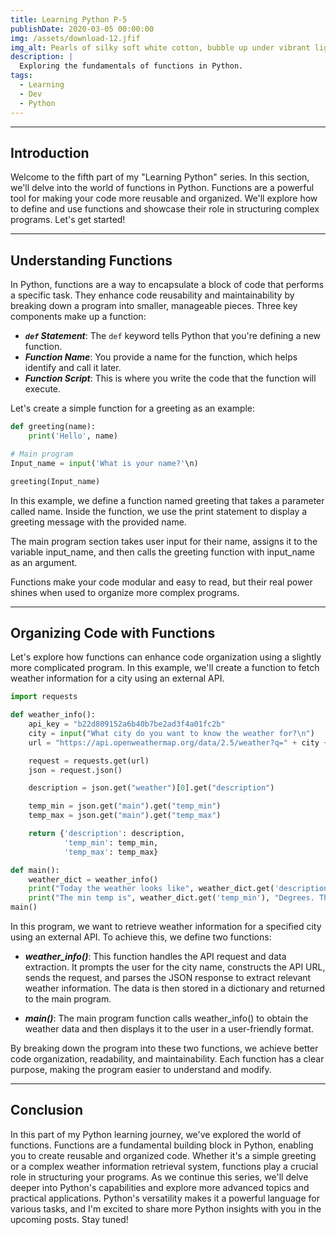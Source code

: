 ```yaml
---
title: Learning Python P-5
publishDate: 2020-03-05 00:00:00
img: /assets/download-12.jfif
img_alt: Pearls of silky soft white cotton, bubble up under vibrant lighting
description: |
  Exploring the fundamentals of functions in Python.
tags:
  - Learning
  - Dev
  - Python
---
```


---

## Introduction

Welcome to the fifth part of my "Learning Python" series. In this section, we'll delve into the world of functions in Python. Functions are a powerful tool for making your code more reusable and organized. We'll explore how to define and use functions and showcase their role in structuring complex programs. Let's get started!

---

## Understanding Functions

In Python, functions are a way to encapsulate a block of code that performs a specific task. They enhance code reusability and maintainability by breaking down a program into smaller, manageable pieces. Three key components make up a function:

- **_`def` Statement_**: The `def` keyword tells Python that you're defining a new function.
- **_Function Name_**: You provide a name for the function, which helps identify and call it later.
- **_Function Script_**: This is where you write the code that the function will execute.

Let's create a simple function for a greeting as an example:

```python 
def greeting(name):
	print('Hello', name)

# Main program
Input_name = input('What is your name?'\n)

greeting(Input_name)
```

In this example, we define a function named greeting that takes a parameter called name. Inside the function, we use the print statement to display a greeting message with the provided name.

The main program section takes user input for their name, assigns it to the variable input_name, and then calls the greeting function with input_name as an argument.

Functions make your code modular and easy to read, but their real power shines when used to organize more complex programs.

---

## Organizing Code with Functions

Let's explore how functions can enhance code organization using a slightly more complicated program. In this example, we'll create a function to fetch weather information for a city using an external API.

```python
import requests

def weather_info():
    api_key = "b22d809152a6b40b7be2ad3f4a01fc2b"
    city = input("What city do you want to know the weather for?\n")
    url = "https://api.openweathermap.org/data/2.5/weather?q=" + city + "&appid=" + api_key + "&units=imperial"

    request = requests.get(url)
    json = request.json()

    description = json.get("weather")[0].get("description")

    temp_min = json.get("main").get("temp_min")
    temp_max = json.get("main").get("temp_max")

    return {'description': description,
            'temp_min': temp_min,
            'temp_max': temp_max}

def main():
    weather_dict = weather_info()
    print("Today the weather looks like", weather_dict.get('description'))
    print("The min temp is", weather_dict.get('temp_min'), "Degrees. The max temp is", weather_dict.get('temp_max'), "Degrees.")
main()
```

In this program, we want to retrieve weather information for a specified city using an external API. To achieve this, we define two functions:

- **_weather_info()_**: This function handles the API request and data extraction. It prompts the user for the city name, constructs the API URL, sends the request, and parses the JSON response to extract relevant weather information. The data is then stored in a dictionary and returned to the main program.

- **_main()_**: The main program function calls weather_info() to obtain the weather data and then displays it to the user in a user-friendly format.

By breaking down the program into these two functions, we achieve better code organization, readability, and maintainability. Each function has a clear purpose, making the program easier to understand and modify.

---

## Conclusion

In this part of my Python learning journey, we've explored the world of functions. Functions are a fundamental building block in Python, enabling you to create reusable and organized code. Whether it's a simple greeting or a complex weather information retrieval system, functions play a crucial role in structuring your programs. As we continue this series, we'll delve deeper into Python's capabilities and explore more advanced topics and practical applications. Python's versatility makes it a powerful language for various tasks, and I'm excited to share more Python insights with you in the upcoming posts. Stay tuned!